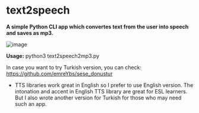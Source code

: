 # text2speech

**A simple Python CLI app which convertes text from the user into speech and saves as mp3.**

![image](https://user-images.githubusercontent.com/59505246/141134831-5040f7fd-57a7-48f0-8fc9-4b372bf9104b.png)

**Usage:**
python3  text2speech2mp3.py

In case you want to try Turkish version, you can check: https://github.com/emreYbs/sese_donustur

- TTS libraries work great in English so I prefer to use English version. The intonation and accent in English TTS library are great for ESL learners. But I also wrote another version for Turkish for those who may need such an app.
